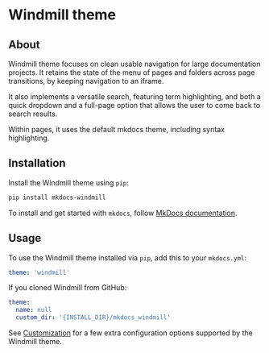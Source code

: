 # Windmill theme

## About

Windmill theme focuses on clean usable navigation for large documentation
projects. It retains the state of the menu of pages and folders across page
transitions, by keeping navigation to an iframe.

It also implements a versatile search, featuring term highlighting, and both a
quick dropdown and a full-page option that allows the user to come back to
search results.

Within pages, it uses the default mkdocs theme, including syntax highlighting.

## Installation

Install the Windmill theme using `pip`:

``` sh
pip install mkdocs-windmill
```

To install and get started with `mkdocs`, follow [MkDocs documentation](http://www.mkdocs.org/#installation).

## Usage

To use the Windmill theme installed via `pip`, add this to your `mkdocs.yml`:

``` yaml
theme: 'windmill'
```

If you cloned Windmill from GitHub:

``` yaml
theme:
  name: null
  custom_dir: '{INSTALL_DIR}/mkdocs_windmill'
```

See [Customization](customization.md) for a few extra configuration options
supported by the Windmill theme.
